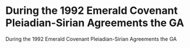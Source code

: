 # During the 1992 Emerald Covenant Pleiadian-Sirian Agreements the GA

During the 1992 Emerald Covenant Pleiadian-Sirian Agreements the GA
